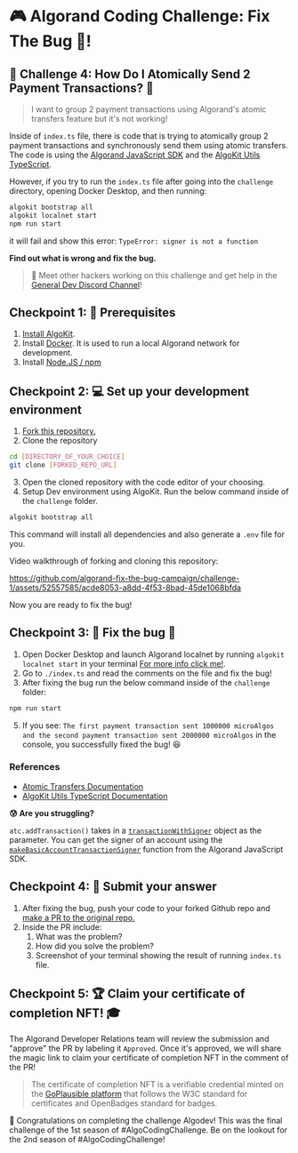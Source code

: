 # 🎮 Algorand Coding Challenge: Fix The Bug 🐞!

## 🚩 Challenge 4: How Do I Atomically Send 2 Payment Transactions? 🤔
> I want to group 2 payment transactions using Algorand's atomic transfers feature but it's not working!

Inside of `index.ts` file, there is code that is trying to atomically group 2 payment transactions and synchronously send them using atomic transfers. The code is using the [Algorand JavaScript SDK](https://github.com/algorand/js-algorand-sdk) and the [AlgoKit Utils TypeScript](https://github.com/algorandfoundation/algokit-utils-ts/tree/main). 

However, if you try to run the `index.ts` file after going into the `challenge` directory, opening Docker Desktop, and then running:
```bash
algokit bootstrap all
algokit localnet start
npm run start
```
it will fail and show this error: `TypeError: signer is not a function`

**Find out what is wrong and fix the bug.**

> 💬 Meet other hackers working on this challenge and get help in the [General Dev Discord Channel](https://discord.com/channels/491256308461207573/813198189334888469)!

## Checkpoint 1: 🧰 Prerequisites 

1. [Install AlgoKit](https://github.com/algorandfoundation/algokit-cli/tree/main?tab=readme-ov-file#install).
2. Install [Docker](https://www.docker.com/products/docker-desktop/). It is used to run a local Algorand network for development.
3. Install [Node.JS / npm](https://docs.npmjs.com/downloading-and-installing-node-js-and-npm) 

## Checkpoint 2: 💻 Set up your development environment 

1. [Fork this repository.](https://docs.github.com/en/pull-requests/collaborating-with-pull-requests/working-with-forks/fork-a-repo)
2. Clone the repository
```bash
cd [DIRECTORY_OF_YOUR_CHOICE]
git clone [FORKED_REPO_URL]
```
3. Open the cloned repository with the code editor of your choosing.
4. Setup Dev environment using AlgoKit. Run the below command inside of the `challenge` folder.
```bash
algokit bootstrap all
```
This command will install all dependencies and also generate a `.env` file for you.

Video walkthrough of forking and cloning this repository:

https://github.com/algorand-fix-the-bug-campaign/challenge-1/assets/52557585/acde8053-a8dd-4f53-8bad-45de1068bfda

Now you are ready to fix the bug!

## Checkpoint 3: 🐞 Fix the bug 🧐

1. Open Docker Desktop and launch Algorand localnet by running `algokit localnet start` in your terminal [For more info click me!](https://github.com/algorandfoundation/algokit-cli/blob/main/docs/features/localnet.md#creating--starting-the-localnet). 
3. Go to `./index.ts` and read the comments on the file and fix the bug!
4. After fixing the bug run the below command inside of the `challenge` folder: 
```bash
npm run start
```
5. If you see: `The first payment transaction sent 1000000 microAlgos and the second payment transaction sent 2000000 microAlgos` in the console, you successfully fixed the bug! 😆

### References 

- [Atomic Transfers Documentation](https://developer.algorand.org/docs/get-details/atc/?from_query=atomic#template-modal-overlay)
- [AlgoKit Utils TypeScript Documentation](https://github.com/algorandfoundation/algokit-utils-ts/blob/main/docs/capabilities/transaction.md)

**😰 Are you struggling?**

`atc.addTransaction()` takes in a [`transactionWithSigner`](https://github.com/algorand/js-algorand-sdk/blob/6fdfa116f0e47e68982281028fdc817577c6aab7/src/signer.ts#L105) object as the parameter. You can get the signer of an account using the [`makeBasicAccountTransactionSigner`](https://github.com/algorand/js-algorand-sdk/blob/6fdfa116f0e47e68982281028fdc817577c6aab7/src/signer.ts#L23) function from the Algorand JavaScript SDK.


## Checkpoint 4: 💯 Submit your answer 

1. After fixing the bug, push your code to your forked Github repo and [make a PR to the original repo.](https://docs.github.com/en/pull-requests/collaborating-with-pull-requests/proposing-changes-to-your-work-with-pull-requests/creating-a-pull-request-from-a-fork) 
2. Inside the PR include:
   1. What was the problem?
   2. How did you solve the problem?
   3. Screenshot of your terminal showing the result of running `index.ts` file.

## Checkpoint 5: 🏆 Claim your certificate of completion NFT! 🎓

The Algorand Developer Relations team will review the submission and "approve" the PR by labeling it `Approved`. Once it's approved, we will share the magic link to claim your certificate of completion NFT in the comment of the PR!

> The certificate of completion NFT is a verifiable credential minted on the [GoPlausible platform](https://goplausible.com/) that follows the W3C standard for certificates and OpenBadges standard for badges. 

🎉 Congratulations on completing the challenge Algodev! This was the final challenge of the 1st season of #AlgoCodingChallenge. Be on the lookout for the 2nd season of #AlgoCodingChallenge!
